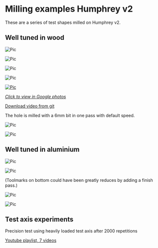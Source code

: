 # Milling examples Humphrey v2
These are a series of test shapes milled on Humphrey v2.

## Well tuned in wood

![Pic](img/shapes.jpg)

![Pic](img/oval1.jpg)

![Pic](img/ring1.jpg)

![Pic](img/ring2.jpg)

[![Pic](img/play_ring3.png)](https://photos.app.goo.gl/qn35tccbV4Q5kNfY8)

[*Click to view in Google photos*](https://photos.app.goo.gl/qn35tccbV4Q5kNfY8)

[Download video from git](https://github.com/fellesverkstedet/fabricatable-machines/raw/master/humphrey-large-format-cnc/humphrey_v2/img/ring3_10mm_hole_6mmbit.MOV)

The hole is milled with a 6mm bit in one pass with default speed.

![Pic](img/shape.jpg)

![Pic](img/shape2.jpg)

## Well tuned in aluminium

![Pic](img/alu-milling_still.JPG)

![Pic](img/logo1.jpg)

(Toolmarks on bottom could have been greatly reduces by adding a finish pass.)

![Pic](img/logo2.jpg)

![Pic](img/closeup_results_of_test_cuts.JPG)

## Test axis experiments

Precision test using heavily loaded test axis after 2000 repetitions 

[Youtube playlist, 7 videos](https://www.youtube.com/playlist?list=PLKSI6XgWmHYbdBKBy4OpFnty4vu3g5wap)


